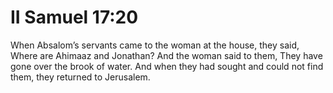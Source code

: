 # II Samuel 17:20

When Absalom’s servants came to the woman at the house, they said, Where are Ahimaaz and Jonathan? And the woman said to them, They have gone over the brook of water. And when they had sought and could not find them, they returned to Jerusalem.
